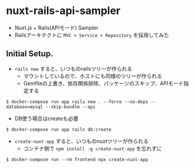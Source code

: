 # nuxt-rails-api-sampler
* Nuxt.js + Rails(APIモード) Sampler
* Railsアーキテクトに `MVC + Service + Repository` を採用してみた


## Initial Setup.
* `rails new` すると、いつものrailsツリーが作られる
	* マウントしているので、ホストにも同様のツリーが作られる
	* Gemfileの上書き、依存関係排除、パッケージのスキップ、APIモード指定する

```
$ docker-compose run app rails new . --force --no-deps --database=mysql --skip-bundle --api
```

* DB使う場合はcreateも必要

```
$ docker-compose run app rails db:create
```

* `create-nuxt-app` すると、いつものnuxtツリーが作られる
	* コンテナ側で `npm install -g create-nuxt-app` を忘れずに
```
$ docker-compose run --rm frontend npx create-nuxt-app
```
